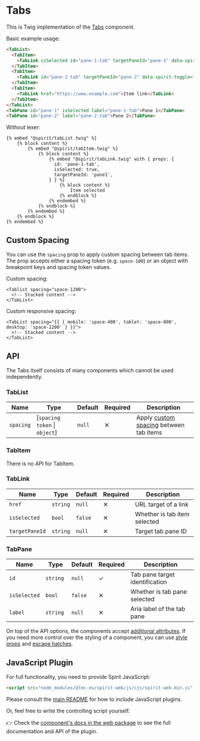 # Tabs

This is Twig implementation of the [Tabs][tabs] component.

Basic example usage:

```html
<TabList>
  <TabItem>
    <TabLink isSelected id="pane-1-tab" targetPaneId="pane-1" data-spirit-toggle="tabs">Item selected</TabLink>
  </TabItem>
  <TabItem>
    <TabLink id="pane-2-tab" targetPaneId="pane-2" data-spirit-toggle="tabs">Item</TabLink>
  </TabItem>
  <TabItem>
    <TabLink href="https://www.example.com">Item link</TabLink>
  </TabItem>
</TabList>
<TabPane id="pane-1" isSelected label="pane-1-tab">Pane 1</TabPane>
<TabPane id="pane-2" label="pane-2-tab">Pane 2</TabPane>
```

Without lexer:

```twig
{% embed "@spirit/tabList.twig" %}
    {% block content %}
        {% embed "@spirit/tabItem.twig" %}
            {% block content %}
                {% embed "@spirit/tabLink.twig" with { props: {
                  id: 'pane-1-tab',
                  isSelected: true,
                  targetPaneId: 'pane1',
                } } %}
                    {% block content %}
                        Item selected
                    {% endblock %}
                {% endembed %}
            {% endblock %}
        {% endembed %}
    {% endblock %}
{% endembed %}
```

## Custom Spacing

You can use the `spacing` prop to apply custom spacing between tab items. The prop
accepts either a spacing token (e.g. `space-100`) or an object with breakpoint keys and spacing token values.

Custom spacing:

```twig
<Tablist spacing="space-1200">
  <!-- Stacked content -->
</TabList>
```

Custom responsive spacing:

```twig
<TabList spacing="{{ { mobile: 'space-400', tablet: 'space-800', desktop: 'space-1200' } }}">
  <!-- Stacked content -->
</TabList>
```

## API

The Tabs itself consists of many components which cannot be used independently.

### TabList

| Name      | Type                          | Default | Required | Description                                               |
| --------- | ----------------------------- | ------- | -------- | --------------------------------------------------------- |
| `spacing` | [`spacing token` \| `object`] | `null`  | ✕        | Apply [custom spacing](#custom-spacing) between tab items |

### TabItem

There is no API for TabItem.

### TabLink

| Name           | Type     | Default | Required | Description                  |
| -------------- | -------- | ------- | -------- | ---------------------------- |
| `href`         | `string` | `null`  | ✕        | URL target of a link         |
| `isSelected`   | `bool`   | `false` | ✕        | Whether is tab item selected |
| `targetPaneId` | `string` | `null`  | ✕        | Target tab pane ID           |

### TabPane

| Name         | Type      | Default | Required | Description                    |
| ------------ | --------- | ------- | -------- | ------------------------------ |
| `id`         | `string ` | `null`  | ✓        | Tab pane target identification |
| `isSelected` | `bool`    | `false` | ✕        | Whether is tab pane selected   |
| `label`      | `string`  | `null`  | ✕        | Aria label of the tab pane     |

On top of the API options, the components accept [additional attributes][readme-additional-attributes].
If you need more control over the styling of a component, you can use [style props][readme-style-props]
and [escape hatches][readme-escape-hatches].

## JavaScript Plugin

For full functionality, you need to provide Spirit JavaScript:

```html
<script src="node_modules/@lmc-eu/spirit-web/js/cjs/spirit-web.min.js" async></script>
```

Please consult the [main README][web-readme] for how to include JavaScript plugins.

Or, feel free to write the controlling script yourself.

👉 Check the [component's docs in the web package][web-js-api] to see the full documentation and API of the plugin.

[readme-additional-attributes]: https://github.com/lmc-eu/spirit-design-system/blob/main/packages/web-twig/README.md#additional-attributes
[readme-escape-hatches]: https://github.com/lmc-eu/spirit-design-system/blob/main/packages/web-twig/README.md#escape-hatches
[readme-style-props]: https://github.com/lmc-eu/spirit-design-system/blob/main/packages/web-twig/README.md#style-props
[tabs]: https://github.com/lmc-eu/spirit-design-system/tree/main/packages/web/src/scss/components/Tabs
[web-js-api]: https://github.com/lmc-eu/spirit-design-system/blob/main/packages/web/src/scss/components/Tabs/README.md#javascript-plugin
[web-readme]: https://github.com/lmc-eu/spirit-design-system/blob/main/packages/web/README.md
